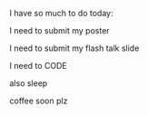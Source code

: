 I have so much to do today:

I need to submit my poster 

I need to submit my flash talk slide 

I need to CODE

also sleep 

coffee soon plz